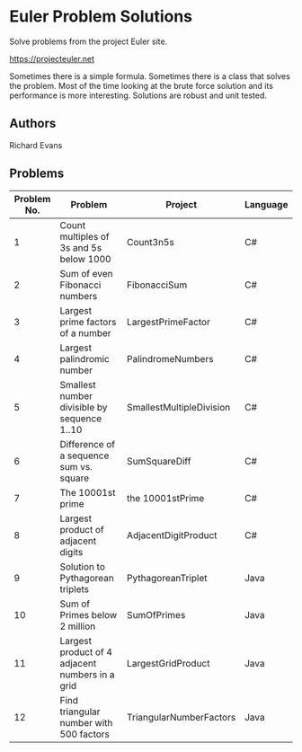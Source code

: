 
# Euler Problem Solutions

Solve problems from the project Euler site.

 https://projecteuler.net

Sometimes there is a simple formula. Sometimes there is a class that solves the problem. Most of the time looking at the brute force solution and its performance is more interesting. Solutions are robust and unit tested.

## Authors

Richard Evans

## Problems

|Problem No. | Problem | Project | Language |
|------------|---------|---------|----------|
| 1 | Count multiples of 3s and 5s below 1000 | Count3n5s | C# |
| 2 | Sum of even Fibonacci numbers | FibonacciSum | C# |
| 3 | Largest prime factors of a number | LargestPrimeFactor | C# |
| 4 | Largest palindromic number | PalindromeNumbers | C# |
| 5 | Smallest number divisible by sequence 1..10 | SmallestMultipleDivision | C# |
| 6 | Difference of a sequence sum vs. square | SumSquareDiff | C# |
| 7 | The 10001st prime | the 10001stPrime | C# |
| 8 | Largest product of adjacent digits | AdjacentDigitProduct | C# |
| 9 | Solution to Pythagorean triplets | PythagoreanTriplet | Java |
| 10 | Sum of Primes below 2 million | SumOfPrimes | Java |
| 11 | Largest product of 4 adjacent numbers in a grid | LargestGridProduct | Java |
| 12 | Find triangular number with 500 factors | TriangularNumberFactors | Java |

